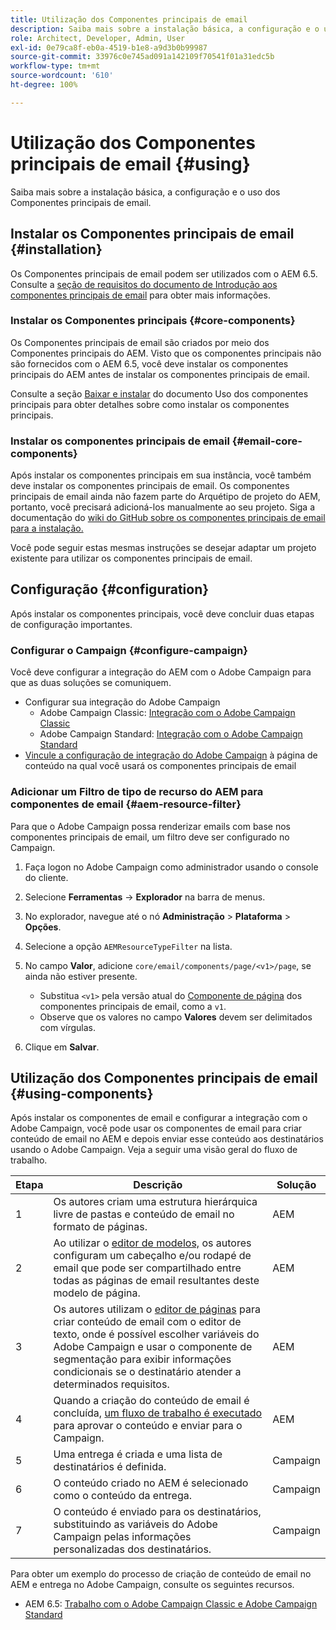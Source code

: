 ```yaml
---
title: Utilização dos Componentes principais de email
description: Saiba mais sobre a instalação básica, a configuração e o uso dos Componentes principais de email.
role: Architect, Developer, Admin, User
exl-id: 0e79ca8f-eb0a-4519-b1e8-a9d3b0b99987
source-git-commit: 33976c0e745ad091a142109f70541f01a31edc5b
workflow-type: tm+mt
source-wordcount: '610'
ht-degree: 100%

---
```



# Utilização dos Componentes principais de email {#using}

Saiba mais sobre a instalação básica, a configuração e o uso dos Componentes principais de email. 

## Instalar os Componentes principais de email {#installation}

Os Componentes principais de email podem ser utilizados com o AEM 6.5. Consulte a [seção de requisitos do documento de Introdução aos componentes principais de email](introduction.md#requirements) para obter mais informações.

### Instalar os Componentes principais {#core-components}

Os Componentes principais de email são criados por meio dos Componentes principais do AEM. Visto que os componentes principais não são fornecidos com o AEM 6.5, você deve instalar os componentes principais do AEM antes de instalar os componentes principais de email.

Consulte a seção [Baixar e instalar](/help/get-started/using.md#download-and-install) do documento Uso dos componentes principais para obter detalhes sobre como instalar os componentes principais.

### Instalar os componentes principais de email {#email-core-components}

Após instalar os componentes principais em sua instância, você também deve instalar os componentes principais de email. Os componentes principais de email ainda não fazem parte do Arquétipo de projeto do AEM, portanto, você precisará adicioná-los manualmente ao seu projeto. Siga a documentação do [wiki do GitHub sobre os componentes principais de email para a instalação.](https://github.com/adobe/aem-core-email-components/wiki/Adding-to-Existing-Project)

Você pode seguir estas mesmas instruções se desejar adaptar um projeto existente para utilizar os componentes principais de email.

## Configuração {#configuration}

Após instalar os componentes principais, você deve concluir duas etapas de configuração importantes.

### Configurar o Campaign {#configure-campaign}

Você deve configurar a integração do AEM com o Adobe Campaign para que as duas soluções se comuniquem.

* Configurar sua integração do Adobe Campaign
   * Adobe Campaign Classic: [Integração com o Adobe Campaign Classic](https://experienceleague.adobe.com/docs/experience-manager-65/administering/integration/campaignonpremise.html?lang=pt-BR) 
   * Adobe Campaign Standard: [Integração com o Adobe Campaign Standard](https://experienceleague.adobe.com/docs/experience-manager-65/administering/integration/campaignstandard.html?lang=pt-BR) 
* [Vincule a configuração de integração do Adobe Campaign](/help/email/components/page.md#cloud-services-tab) à página de conteúdo na qual você usará os componentes principais de email

### Adicionar um Filtro de tipo de recurso do AEM para componentes de email {#aem-resource-filter}

Para que o Adobe Campaign possa renderizar emails com base nos componentes principais de email, um filtro deve ser configurado no Campaign.

1. Faça logon no Adobe Campaign como administrador usando o console do cliente.

1. Selecione **Ferramentas** -> **Explorador** na barra de menus.

1. No explorador, navegue até o nó **Administração** > **Plataforma** > **Opções**.

1. Selecione a opção `AEMResourceTypeFilter` na lista.

1. No campo **Valor**, adicione `core/email/components/page/<v1>/page`, se ainda não estiver presente.

   * Substitua `<v1>` pela versão atual do [Componente de página](/help/email/components/page.md) dos componentes principais de email, como a `v1`.
   * Observe que os valores no campo **Valores** devem ser delimitados com vírgulas.

1. Clique em **Salvar**.

## Utilização dos Componentes principais de email {#using-components}

Após instalar os componentes de email e configurar a integração com o Adobe Campaign, você pode usar os componentes de email para criar conteúdo de email no AEM e depois enviar esse conteúdo aos destinatários usando o Adobe Campaign. Veja a seguir uma visão geral do fluxo de trabalho. 

| Etapa | Descrição | Solução |
|---|---|---|
| 1 | Os autores criam uma estrutura hierárquica livre de pastas e conteúdo de email no formato de páginas. | AEM |
| 2 | Ao utilizar o [editor de modelos,](https://experienceleague.adobe.com/docs/experience-manager-cloud-service/sites/authoring/features/templates.html?lang=pt-BR) os autores configuram um cabeçalho e/ou rodapé de email que pode ser compartilhado entre todas as páginas de email resultantes deste modelo de página. | AEM |
| 3 | Os autores utilizam o [editor de páginas](https://experienceleague.adobe.com/docs/experience-manager-cloud-service/content/sites/authoring/fundamentals/editing-content.html?lang=pt-BR) para criar conteúdo de email com o editor de texto, onde é possível escolher variáveis do Adobe Campaign e usar o componente de segmentação para exibir informações condicionais se o destinatário atender a determinados requisitos. | AEM |
| 4 | Quando a criação do conteúdo de email é concluída, [um fluxo de trabalho é executado](https://experienceleague.adobe.com/docs/experience-manager-cloud-service/content/sites/authoring/workflows/overview.html?lang=pt-BR) para aprovar o conteúdo e enviar para o Campaign. | AEM |
| 5 | Uma entrega é criada e uma lista de destinatários é definida. | Campaign |
| 6 | O conteúdo criado no AEM é selecionado como o conteúdo da entrega. | Campaign |
| 7 | O conteúdo é enviado para os destinatários, substituindo as variáveis do Adobe Campaign pelas informações personalizadas dos destinatários. | Campaign |

Para obter um exemplo do processo de criação de conteúdo de email no AEM e entrega no Adobe Campaign, consulte os seguintes recursos.

* AEM 6.5: [Trabalho com o Adobe Campaign Classic e Adobe Campaign Standard](https://experienceleague.adobe.com/docs/experience-manager-65/authoring/aem-adobe-campaign/campaign.html?lang=pt-BR)
